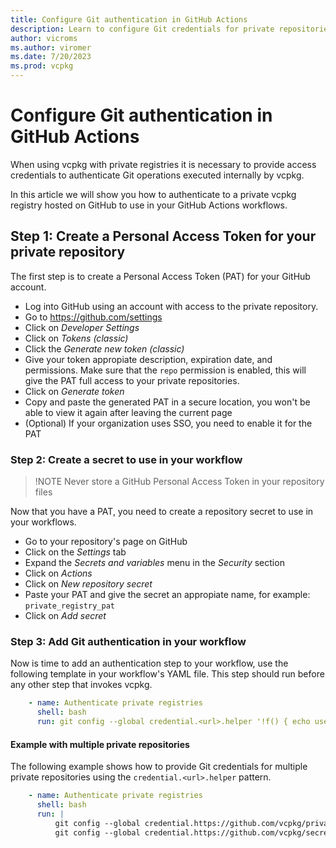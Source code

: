```yaml
---
title: Configure Git authentication in GitHub Actions
description: Learn to configure Git credentials for private repositories when using vcpkg on GitHub Actions
author: vicroms
ms.author: viromer
ms.date: 7/20/2023
ms.prod: vcpkg
---
```

# Configure Git authentication in GitHub Actions

When using vcpkg with private registries it is necessary to provide access
credentials to authenticate Git operations executed internally by vcpkg.

In this article we will show you how to authenticate to a private vcpkg registry
hosted on GitHub to use in your GitHub Actions workflows.

## Step 1: Create a Personal Access Token for your private repository

The first step is to create a Personal Access Token (PAT) for your GitHub account.

- Log into GitHub using an account with access to the private repository.
- Go to <https://github.com/settings>
- Click on _Developer Settings_
- Click on _Tokens (classic)_
- Click the _Generate new token (classic)_
- Give your token appropiate description, expiration date, and permissions. Make
  sure that the `repo` permission is enabled, this will give the PAT full access
  to your private repositories.
- Click on _Generate token_
- Copy and paste the generated PAT in a secure location, you won't be able to
  view it again after leaving the current page
- (Optional) If your organization uses SSO, you need to enable it for the PAT

### Step 2: Create a secret to use in your workflow

> !NOTE
> Never store a GitHub Personal Access Token in your repository files

Now that you have a PAT, you need to create a repository secret to use in your workflows.

- Go to your repository's page on GitHub
- Click on the _Settings_ tab
- Expand the  _Secrets and variables_ menu in the _Security_ section
- Click on _Actions_
- Click on _New repository secret_
- Paste your PAT and give the secret an appropiate name, for example: `private_registry_pat`
- Click on _Add secret_

### Step 3: Add Git authentication in your workflow

Now is time to add an authentication step to your workflow, use the following template
in your workflow's YAML file. This step should run before any other step that invokes
vcpkg.

```yml
    - name: Authenticate private registries
      shell: bash
      run: git config --global credential.<url>.helper '!f() { echo username=unused; echo password=${{secrets.<pat variable>}}; }; f'
```

#### Example with multiple private repositories

The following example shows how to provide Git credentials for multiple private
repositories using the `credential.<url>.helper` pattern.

```yml
    - name: Authenticate private registries
      shell: bash
      run: |
          git config --global credential.https://github.com/vcpkg/private_registry.helper '!f() { echo username=unused; echo password=${{secrets.private_registry_pat}}; }; f'
          git config --global credential.https://github.com/vcpkg/secret_registry.helper `!f() { echo username=unused; echo password=${{secrets.secret_registry_pat}}; }; f'
```
